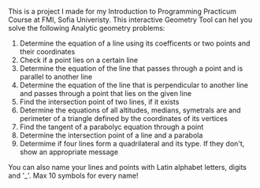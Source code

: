 This is a project I made for my Introduction to Programming Practicum Course at FMI, Sofia Univeristy. This interactive Geometry Tool can hel you solve the following Analytic geometry problems:

1. Determine the equation of a line using its coefficents or two points and their coordinates
2. Check if a point lies on a certain line
3. Determine the equation of the line that passes through a point and is parallel to another line
4. Determine the equation of the line that is perpendicular to another line and passes through a point that lies on the given line
5. Find the intersection point of two lines, if it exists
6. Determine the equations of all altitudes, medians, symetrals are and perimeter of a triangle defined by the coordinates of its vertices
7. Find the tangent of a parabolyc equation through a point
8. Determine the intersection point of a line and a parabola
9. Determime if four lines form a quadrilateral and its type. If they don't, show an appropriate message

You can also name your lines and points with Latin alphabet letters, digits and '_'. Max 10 symbols for every name!
